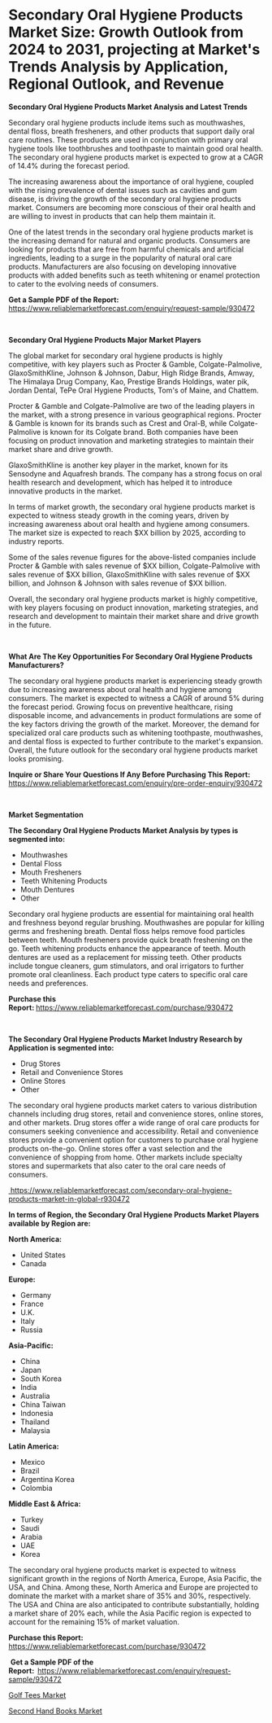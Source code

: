 <p><h1>Secondary Oral Hygiene Products Market Size: Growth Outlook from 2024 to 2031, projecting at Market's Trends Analysis by Application, Regional Outlook, and Revenue</h1></p><p><strong>Secondary Oral Hygiene Products Market Analysis and Latest Trends</strong></p>
<p><p>Secondary oral hygiene products include items such as mouthwashes, dental floss, breath fresheners, and other products that support daily oral care routines. These products are used in conjunction with primary oral hygiene tools like toothbrushes and toothpaste to maintain good oral health. The secondary oral hygiene products market is expected to grow at a CAGR of 14.4% during the forecast period.</p><p>The increasing awareness about the importance of oral hygiene, coupled with the rising prevalence of dental issues such as cavities and gum disease, is driving the growth of the secondary oral hygiene products market. Consumers are becoming more conscious of their oral health and are willing to invest in products that can help them maintain it.</p><p>One of the latest trends in the secondary oral hygiene products market is the increasing demand for natural and organic products. Consumers are looking for products that are free from harmful chemicals and artificial ingredients, leading to a surge in the popularity of natural oral care products. Manufacturers are also focusing on developing innovative products with added benefits such as teeth whitening or enamel protection to cater to the evolving needs of consumers.</p></p>
<p><strong>Get a Sample PDF of the Report:&nbsp;</strong> <a href="https://www.reliablemarketforecast.com/enquiry/request-sample/930472">https://www.reliablemarketforecast.com/enquiry/request-sample/930472</a></p>
<p>&nbsp;</p>
<p><strong>Secondary Oral Hygiene Products Major Market Players</strong></p>
<p><p>The global market for secondary oral hygiene products is highly competitive, with key players such as Procter & Gamble, Colgate-Palmolive, GlaxoSmithKline, Johnson & Johnson, Dabur, High Ridge Brands, Amway, The Himalaya Drug Company, Kao, Prestige Brands Holdings, water pik, Jordan Dental, TePe Oral Hygiene Products, Tom's of Maine, and Chattem. </p><p>Procter & Gamble and Colgate-Palmolive are two of the leading players in the market, with a strong presence in various geographical regions. Procter & Gamble is known for its brands such as Crest and Oral-B, while Colgate-Palmolive is known for its Colgate brand. Both companies have been focusing on product innovation and marketing strategies to maintain their market share and drive growth.</p><p>GlaxoSmithKline is another key player in the market, known for its Sensodyne and Aquafresh brands. The company has a strong focus on oral health research and development, which has helped it to introduce innovative products in the market.</p><p>In terms of market growth, the secondary oral hygiene products market is expected to witness steady growth in the coming years, driven by increasing awareness about oral health and hygiene among consumers. The market size is expected to reach $XX billion by 2025, according to industry reports.</p><p>Some of the sales revenue figures for the above-listed companies include Procter & Gamble with sales revenue of $XX billion, Colgate-Palmolive with sales revenue of $XX billion, GlaxoSmithKline with sales revenue of $XX billion, and Johnson & Johnson with sales revenue of $XX billion.</p><p>Overall, the secondary oral hygiene products market is highly competitive, with key players focusing on product innovation, marketing strategies, and research and development to maintain their market share and drive growth in the future.</p></p>
<p>&nbsp;</p>
<p><strong>What Are The Key Opportunities For Secondary Oral Hygiene Products Manufacturers?</strong></p>
<p><p>The secondary oral hygiene products market is experiencing steady growth due to increasing awareness about oral health and hygiene among consumers. The market is expected to witness a CAGR of around 5% during the forecast period. Growing focus on preventive healthcare, rising disposable income, and advancements in product formulations are some of the key factors driving the growth of the market. Moreover, the demand for specialized oral care products such as whitening toothpaste, mouthwashes, and dental floss is expected to further contribute to the market's expansion. Overall, the future outlook for the secondary oral hygiene products market looks promising.</p></p>
<p><strong>Inquire or Share Your Questions If Any Before Purchasing This Report:</strong> <a href="https://www.reliablemarketforecast.com/enquiry/pre-order-enquiry/930472">https://www.reliablemarketforecast.com/enquiry/pre-order-enquiry/930472</a></p>
<p>&nbsp;</p>
<p><strong>Market Segmentation</strong></p>
<p><strong>The Secondary Oral Hygiene Products Market Analysis by types is segmented into:</strong></p>
<p><ul><li>Mouthwashes</li><li>Dental Floss</li><li>Mouth Fresheners</li><li>Teeth Whitening Products</li><li>Mouth Dentures</li><li>Other</li></ul></p>
<p><p>Secondary oral hygiene products are essential for maintaining oral health and freshness beyond regular brushing. Mouthwashes are popular for killing germs and freshening breath. Dental floss helps remove food particles between teeth. Mouth fresheners provide quick breath freshening on the go. Teeth whitening products enhance the appearance of teeth. Mouth dentures are used as a replacement for missing teeth. Other products include tongue cleaners, gum stimulators, and oral irrigators to further promote oral cleanliness. Each product type caters to specific oral care needs and preferences.</p></p>
<p><strong>Purchase this Report:&nbsp;</strong><a href="https://www.reliablemarketforecast.com/purchase/930472">https://www.reliablemarketforecast.com/purchase/930472</a></p>
<p>&nbsp;</p>
<p><strong>The Secondary Oral Hygiene Products Market Industry Research by Application is segmented into:</strong></p>
<p><ul><li>Drug Stores</li><li>Retail and Convenience Stores</li><li>Online Stores</li><li>Other</li></ul></p>
<p><p>The secondary oral hygiene products market caters to various distribution channels including drug stores, retail and convenience stores, online stores, and other markets. Drug stores offer a wide range of oral care products for consumers seeking convenience and accessibility. Retail and convenience stores provide a convenient option for customers to purchase oral hygiene products on-the-go. Online stores offer a vast selection and the convenience of shopping from home. Other markets include specialty stores and supermarkets that also cater to the oral care needs of consumers.</p></p>
<p><a href="https://www.reliablemarketforecast.com/secondary-oral-hygiene-products-market-in-global-r930472">&nbsp;https://www.reliablemarketforecast.com/secondary-oral-hygiene-products-market-in-global-r930472</a></p>
<p><strong>In terms of Region, the Secondary Oral Hygiene Products Market Players available by Region are:</strong></p>
<p>
    <p> <strong> North America: </strong>
        <ul>
            <li>United States</li>
            <li>Canada</li>
        </ul>
        </p> 
    <p> <strong> Europe: </strong>
        <ul>
            <li>Germany</li>
            <li>France</li>
            <li>U.K.</li>
            <li>Italy</li>
            <li>Russia</li>
        </ul>
        </p> 
    <p> <strong> Asia-Pacific: </strong>
        <ul>
            <li>China</li>
            <li>Japan</li>
            <li>South Korea</li>
            <li>India</li>
            <li>Australia</li>
            <li>China Taiwan</li>
            <li>Indonesia</li>
            <li>Thailand</li>
            <li>Malaysia</li>
        </ul>
        </p> 
    <p> <strong> Latin America: </strong>
        <ul>
            <li>Mexico</li>
            <li>Brazil</li>
            <li>Argentina Korea</li>
            <li>Colombia</li>
        </ul>
        </p> 
    <p> <strong> Middle East & Africa: </strong>
        <ul>
            <li>Turkey</li>
            <li>Saudi</li>
            <li>Arabia</li>
            <li>UAE</li>
            <li>Korea</li>
        </ul>
    </p>
    </p>
<p><p>The secondary oral hygiene products market is expected to witness significant growth in the regions of North America, Europe, Asia Pacific, the USA, and China. Among these, North America and Europe are projected to dominate the market with a market share of 35% and 30%, respectively. The USA and China are also anticipated to contribute substantially, holding a market share of 20% each, while the Asia Pacific region is expected to account for the remaining 15% of market valuation.</p></p>
<p><strong>Purchase this Report: </strong><a href="https://www.reliablemarketforecast.com/purchase/930472">https://www.reliablemarketforecast.com/purchase/930472</a></p>
<p>&nbsp;<strong>Get a Sample PDF of the Report:&nbsp;&nbsp;</strong><a href="https://www.reliablemarketforecast.com/enquiry/request-sample/930472">https://www.reliablemarketforecast.com/enquiry/request-sample/930472</a></p>
<p><strong></strong></p>
<p><p><a href="https://medium.com/@amandaexton567/global-golf-tees-market-is-projected-to-grow-at-a-cagr-of-4-1-ce3066feec00">Golf Tees Market</a></p><p><a href="https://medium.com/@susanabraun1964/exploring-second-hand-books-market-dynamics-global-trends-and-future-growth-prospects-2024-4f3b534c88aa">Second Hand Books Market</a></p></p>
